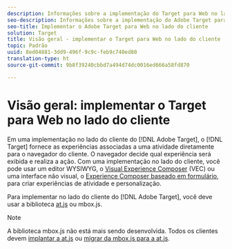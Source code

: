 ```yaml
---
description: Informações sobre a implementação do Target para Web no lado do cliente.
seo-description: Informações sobre a implementação do Adobe Target para Web no lado do cliente.
seo-title: Implementar o Adobe Target para Web no lado do cliente
solution: Target
title: Visão geral - implementar o Target para Web no lado do cliente
topic: Padrão
uuid: 8ed04881-3dd9-496f-9c9c-feb9c740ed80
translation-type: ht
source-git-commit: 9b8f39240cbbd7a494d74dc0016ed666a58fd870

---
```



# Visão geral: implementar o Target para Web no lado do cliente

Em uma implementação no lado do cliente do [!DNL Adobe Target], o [!DNL Target] fornece as experiências associadas a uma atividade diretamente para o navegador do cliente. O navegador decide qual experiência será exibida e realiza a ação. Com uma implementação no lado do cliente, você pode usar um editor WYSIWYG, o [Visual Experience Composer](/help/c-experiences/c-visual-experience-composer/visual-experience-composer.md) (VEC) ou uma interface não visual, o [Experience Composer baseado em formulário](/help/c-experiences/form-experience-composer.md), para criar experiências de atividade e personalização.

Para implementar no lado do cliente do [!DNL Adobe Target], você deve usar a biblioteca [at.js](/help/c-implementing-target/c-implementing-target-for-client-side-web/c-how-atjs-works/how-atjs-works.md) ou mbox.js.

>[!NOTE]
>
>A biblioteca mbox.js não está mais sendo desenvolvida. Todos os clientes devem [implantar a at.js](/help/c-implementing-target/c-implementing-target-for-client-side-web/how-to-deployatjs/how-to-deployatjs.md) ou [migrar da mbox.js para a at.js](/help/c-implementing-target/c-implementing-target-for-client-side-web/t-mbox-download/c-target-atjs-implementation/target-migrate-atjs.md).
